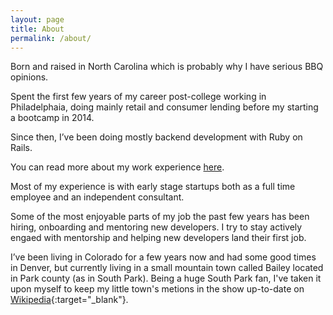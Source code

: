 ```yaml
---
layout: page
title: About
permalink: /about/
---
```

Born and raised in North Carolina which is probably why I have serious BBQ opinions.

Spent the first few years of my career post-college working in Philadelphaia, doing mainly retail and consumer lending before my starting a bootcamp in 2014.

Since then, I’ve been doing mostly backend development with Ruby on Rails.

You can read more about my work experience [here](/work).

Most of my experience is with early stage startups both as a full time employee and an independent consultant.

Some of the most enjoyable parts of my job the past few years has been hiring, onboarding and mentoring new developers.  I try to stay actively engaed with mentorship and helping new developers land their first job.

I’ve been living in Colorado for a few years now and had some good times in Denver, but currently living in a small mountain town called Bailey located in Park county (as in South Park). Being a huge South Park fan, I've taken it upon myself to keep my little town's metions in the show up-to-date on [Wikipedia](https://en.wikipedia.org/wiki/Bailey,_Colorado#In_popular_culture){:target="_blank"}.

<!-- In my free time I like to fly fish, work on perfecting my Carolina Style BBQ and and hunt hard to find whiskey. -->

<!-- If you want to know anything else, just ask! -->
